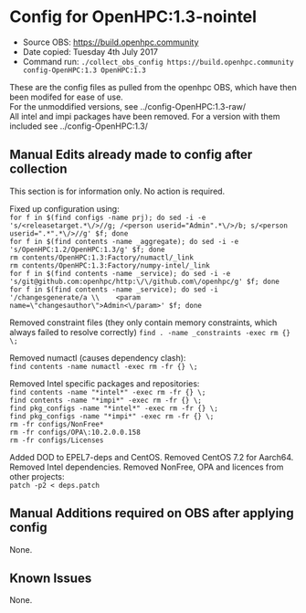 # Config for OpenHPC:1.3-nointel

* Source OBS:	https://build.openhpc.community
* Date copied:  Tuesday 4th July 2017	
* Command run:	``./collect_obs_config https://build.openhpc.community config-OpenHPC:1.3 OpenHPC:1.3``

These are the config files as pulled from the openhpc OBS, which have then been modifed for ease of use.  
For the unmoddified versions, see ../config-OpenHPC:1.3-raw/  
All intel and impi packages have been removed. For a version with them included see ../config-OpenHPC:1.3/


## Manual Edits already made to config after collection
This section is for information only. No action is required.

Fixed up configuration using:  
``for f in $(find configs -name prj); do sed -i -e 's/<releasetarget.*\/>//g; /<person userid="Admin".*\/>/b; s/<person userid=".*".*\/>//g' $f; done``  
``for f in $(find contents -name _aggregate); do sed -i -e 's/OpenHPC:1.2/OpenHPC:1.3/g' $f; done``  
``rm contents/OpenHPC:1.3:Factory/numactl/_link``  
``rm contents/OpenHPC:1.3:Factory/numpy-intel/_link``  
``for f in $(find contents -name _service); do sed -i -e 's/git@github.com:openhpc/http:\/\/github.com\/openhpc/g' $f; done``  
``for f in $(find contents -name _service); do sed -i '/changesgenerate/a \\    <param name=\"changesauthor\">Admin<\/param>' $f; done``

Removed constraint files (they only contain memory constraints, which always failed to resolve correctly)
``find . -name _constraints -exec rm {} \;``

Removed numactl (causes dependency clash):  
``find contents -name numactl -exec rm -fr {} \;``

Removed Intel specific packages and repositories:  
``find contents -name "*intel*" -exec rm -fr {} \;``  
``find contents -name "*impi*" -exec rm -fr {} \;``  
``find pkg_configs -name "*intel*" -exec rm -fr {} \;``  
``find pkg_configs -name "*impi*" -exec rm -fr {} \;``  
``rm -fr configs/NonFree*``  
``rm -fr configs/OPA\:10.2.0.0.158``  
``rm -fr configs/Licenses``

Added DOD to EPEL7-deps and CentOS. Removed CentOS 7.2 for Aarch64. Removed Intel dependencies. Removed NonFree, OPA and licences from other projects:  
``patch -p2 < deps.patch``

## Manual Additions required on OBS after applying config
None.

## Known Issues
None.
